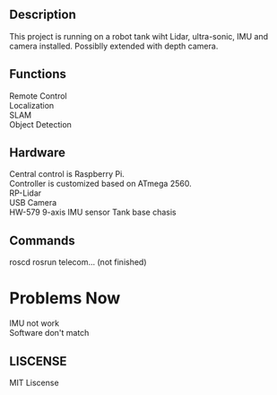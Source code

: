 ## Description
This project is running on a robot tank wiht Lidar, ultra-sonic, IMU and camera installed. Possiblly extended with depth camera.

## Functions
Remote Control  
Localization  
SLAM  
Object Detection


## Hardware  
Central control is Raspberry Pi.  
Controller is customized based on ATmega 2560.  
RP-Lidar  
USB Camera  
HW-579 9-axis IMU sensor 
Tank base chasis  

## Commands
roscd
rosrun telecom... (not finished)

# Problems Now
IMU not work  
Software don't match  

## LISCENSE
MIT Liscense
